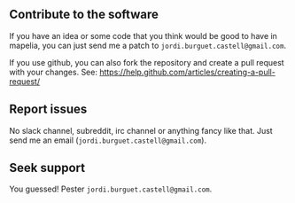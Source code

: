 ## Contribute to the software

If you have an idea or some code that you think would be good to have
in mapelia, you can just send me a patch to
`jordi.burguet.castell@gmail.com`.

If you use github, you can also fork the repository and create a pull
request with your changes. See:
https://help.github.com/articles/creating-a-pull-request/


## Report issues

No slack channel, subreddit, irc channel or anything fancy like that.
Just send me an email (`jordi.burguet.castell@gmail.com`).


## Seek support

You guessed! Pester `jordi.burguet.castell@gmail.com`.

